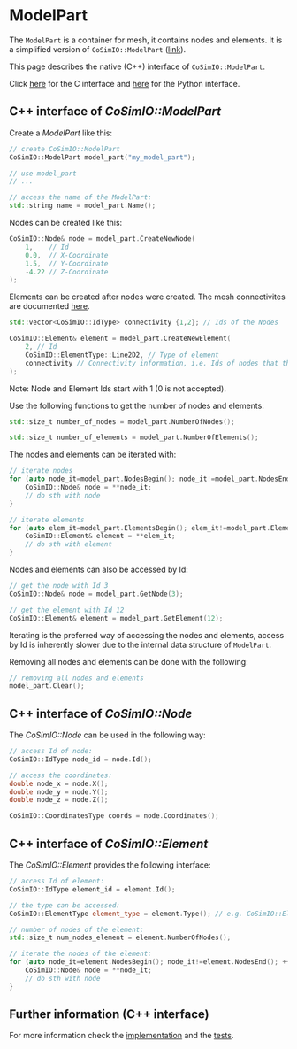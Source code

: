 # ModelPart

The `ModelPart` is a container for mesh, it contains nodes and elements.
It is a simplified version of `CoSimIO::ModelPart` ([link](https://github.com/KratosMultiphysics/Kratos/blob/master/kratos/includes/model_part.h)).

This page describes the native (C++) interface of `CoSimIO::ModelPart`.

Click [here](model_part_c.md) for the C interface and [here](model_part_python.md) for the Python interface.

## C++ interface of _CoSimIO::ModelPart_
Create a _ModelPart_ like this:
```c++
// create CoSimIO::ModelPart
CoSimIO::ModelPart model_part("my_model_part");

// use model_part
// ...

// access the name of the ModelPart:
std::string name = model_part.Name();
```

Nodes can be created like this:
```c++
CoSimIO::Node& node = model_part.CreateNewNode(
    1,    // Id
    0.0,  // X-Coordinate
    1.5,  // Y-Coordinate
    -4.22 // Z-Coordinate
);
```

Elements can be created after nodes were created. The mesh connectivites are documented [here](../mesh_connectivities.md).
```c++
std::vector<CoSimIO::IdType> connectivity {1,2}; // Ids of the Nodes

CoSimIO::Element& element = model_part.CreateNewElement(
    2, // Id
    CoSimIO::ElementType::Line2D2, // Type of element
    connectivity // Connectivity information, i.e. Ids of nodes that the element has
);
```
Note: Node and Element Ids start with 1 (0 is not accepted).

Use the following functions to get the number of nodes and elements:
```c++
std::size_t number_of_nodes = model_part.NumberOfNodes();

std::size_t number_of_elements = model_part.NumberOfElements();
```

The nodes and elements can be iterated with:
```c++
// iterate nodes
for (auto node_it=model_part.NodesBegin(); node_it!=model_part.NodesEnd(); ++node_it) {
    CoSimIO::Node& node = **node_it;
    // do sth with node
}

// iterate elements
for (auto elem_it=model_part.ElementsBegin(); elem_it!=model_part.ElementsEnd(); ++elem_it) {
    CoSimIO::Element& element = **elem_it;
    // do sth with element
}
```

Nodes and elements can also be accessed by Id:
```c++
// get the node with Id 3
CoSimIO::Node& node = model_part.GetNode(3);

// get the element with Id 12
CoSimIO::Element& element = model_part.GetElement(12);
```

Iterating is the preferred way of accessing the nodes and elements, access by Id is inherently slower due to the internal data structure of `ModelPart`.

Removing all nodes and elements can be done with the following:
```c++
// removing all nodes and elements
model_part.Clear();
```

## C++ interface of _CoSimIO::Node_
The _CoSimIO::Node_ can be used in the following way:
```c++
// access Id of node:
CoSimIO::IdType node_id = node.Id();

// access the coordinates:
double node_x = node.X();
double node_y = node.Y();
double node_z = node.Z();

CoSimIO::CoordinatesType coords = node.Coordinates();
```

## C++ interface of _CoSimIO::Element_
The _CoSimIO::Element_ provides the following interface:
```c++
// access Id of element:
CoSimIO::IdType element_id = element.Id();

// the type can be accessed:
CoSimIO::ElementType element_type = element.Type(); // e.g. CoSimIO::ElementType::Point2D or CoSimIO::ElementType::Line2D2

// number of nodes of the element:
std::size_t num_nodes_element = element.NumberOfNodes();

// iterate the nodes of the element:
for (auto node_it=element.NodesBegin(); node_it!=element.NodesEnd(); ++node_it) {
    CoSimIO::Node& node = **node_it;
    // do sth with node
}
```

## Further information (C++ interface)
For more information check the [implementation](https://github.com/KratosMultiphysics/CoSimIO/blob/master/co_sim_io/includes/model_part.hpp) and the [tests](https://github.com/KratosMultiphysics/CoSimIO/blob/master/tests/co_sim_io/cpp/test_model_part.cpp).
